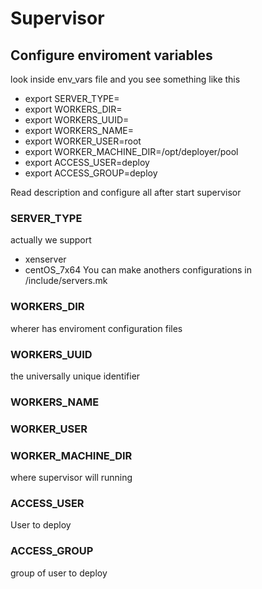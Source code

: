 # Supervisor

## Configure enviroment variables

look inside env_vars file and you see something like this

* export SERVER_TYPE=
* export WORKERS_DIR=
* export WORKERS_UUID=
* export WORKERS_NAME=
* export WORKER_USER=root
* export WORKER_MACHINE_DIR=/opt/deployer/pool
* export ACCESS_USER=deploy
* export ACCESS_GROUP=deploy

Read description and configure all after start supervisor

### SERVER_TYPE

actually we support
* xenserver
* centOS_7x64
You can make anothers configurations in /include/servers.mk

### WORKERS_DIR
 wherer has enviroment configuration files

### WORKERS_UUID
 the universally unique identifier

### WORKERS_NAME
<Need Description>

### WORKER_USER
 <Need Description>

### WORKER_MACHINE_DIR
where supervisor will running

### ACCESS_USER
User to deploy


### ACCESS_GROUP
group of user to deploy
